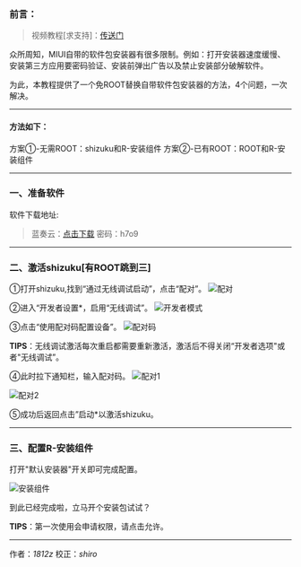 ### 前言：
> 视频教程[求支持]：[传送门](https://www.bilibili.com/video/BV1CS4y1m72t/)

众所周知，MIUI自带的软件包安装器有很多限制。例如：打开安装器速度缓慢、安装第三方应用要密码验证、安装前弹出广告以及禁止安装部分破解软件。

为此，本教程提供了一个免ROOT替换自带软件包安装器的方法，4个问题，一次解决。

---

#### 方法如下：
方案①-无需ROOT：shizuku和R-安装组件
方案②-已有ROOT：ROOT和R-安装组件

---

### 一、准备软件

软件下载地址:
> 蓝奏云：[点击下载](https://1812z.lanzoub.com/b02d33ogh)
> 密码：h7o9

---

### 二、激活shizuku[有ROOT跳到三]
①打开shizuku,找到“通过无线调试启动”，点击“配对”。
![配对](https://img2.moeblog.vip/images/eXvz.jpg)

②进入“开发者设置*，启用“无线调试”。
![开发者模式](https://img2.moeblog.vip/images/eJUg.jpg)

③点击“使用配对码配置设备”。
![配对码](https://img2.moeblog.vip/images/eG9V.jpg)

**TIPS**：无线调试激活每次重启都需要重新激活，激活后不得关闭“开发者选项"或者"无线调试”。

④此时拉下通知栏，输入配对码。
![配对1](https://img2.moeblog.vip/images/epmn.jpg)

![配对2](https://img2.moeblog.vip/images/eIz9.jpg)

⑤成功后返回点击”启动*以激活shizuku。

---

### 三、配置R-安装组件
打开"默认安装器"开关即可完成配置。

![安装组件](https://img2.moeblog.vip/images/eN81.jpg)

到此已经完成啦，立马开个安装包试试？

**TIPS**：第一次使用会申请权限，请点击允许。

---

作者：*1812z*
校正：*shiro*
